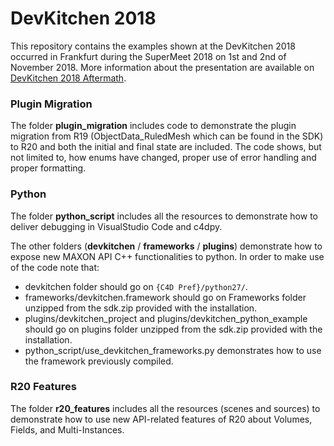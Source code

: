 # DevKitchen 2018

This repository contains the examples shown at the DevKitchen 2018 occurred in Frankfurt during the SuperMeet 2018 on 1st and 2nd of November 2018.
More information about the presentation are available on [DevKitchen 2018 Aftermath](https://developers.maxon.net/?p=3319).

### Plugin Migration

The folder **plugin_migration** includes code to demonstrate the plugin migration from R19 (ObjectData_RuledMesh which can be found in the SDK) to R20 and both the initial and final state are included. The code shows, but not limited to, how enums have changed, proper use of error handling and proper formatting.

### Python

The folder **python_script** includes all the resources to demonstrate how to deliver debugging in VisualStudio Code and c4dpy.

The other folders (**devkitchen** / **frameworks** / **plugins**) demonstrate how to expose new MAXON API C++ functionalities to python. In order to make use of the code note that:
 * devkitchen folder should go on `{C4D Pref}/python27/`.
 * frameworks/devkitchen.framework should go on Frameworks folder unzipped from the sdk.zip provided with the installation.
 * plugins/devkitchen_project and plugins/devkitchen_python_example should go on plugins folder unzipped from the sdk.zip provided with the installation.
 * python_script/use_devkitchen_frameworks.py demonstrates how to use the framework previously compiled.

 ### R20 Features
 
 The folder **r20_features** includes all the resources (scenes and sources) to demonstrate how to use new API-related features of R20 about Volumes, Fields, and Multi-Instances.
